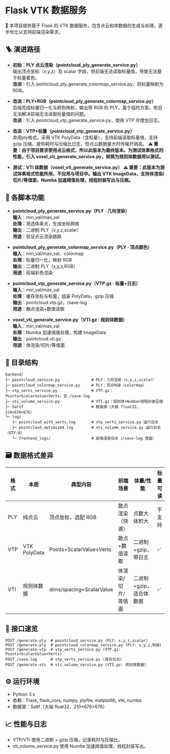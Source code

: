 # Flask VTK 数据服务

🧭 本项目提供基于 Flask 的 VTK 数据服务，包含点云和体数据的生成与处理，逐步优化以支持前端渲染需求。

## 🪜 演进路径

- **初始：PLY 点云渲染（pointcloud_ply_generate_service.py）**  
  输出顶点坐标（x,y,z）及 scalar 字段，但前端无法读取标量值，导致无法基于标量着色。  
  **改进**：引入 pointcloud_ply_generate_colormap_service.py，将标量映射为 RGB。

- **改进：PLY+RGB（pointcloud_ply_generate_colormap_service.py）**  
  后端完成标量归一化与颜色映射，输出带 RGB 的 PLY。属于临时方案，依旧无法解决前端无法读取标量值的问题。  
  **改进**：引入 pointcloud_vtp_generate_service.py，使用 VTP 并增加日志。

- **改进：VTP+标量（pointcloud_vtp_generate_service.py）**  
  弃用ply格式，采用 VTK PolyData（含标量），支持前端读取标量值，支持 gzip 压缩，提供耗时与压缩比日志，但点云数据量大时传输开销高。 
  **⚠️ 重要：由于项目要求使用点云格式，所以此版本为最终版本。为测试体素格式的性能，引入 voxel_vti_generate_service.py，转换为规则体数据用以测试。**

- **测试：VTI 体数据（voxel_vti_generate_service.py）**
  **⚠️ 重要：此版本为测试体素格式性能所用，不应用与项目中。输出 VTK ImageData，支持体渲染/切片/等值面，Numba 加速阈值处理，线程封装写出与压缩。**

## 🧩 各脚本功能

- **pointcloud_ply_generate_service.py（PLY · 几何渲染）**  
  **输入**：min_val/max_val  
  **处理**：筛选体素点，生成坐标网格  
  **输出**：二进制 PLY（x,y,z,scalar）  
  **用途**：验证点云渲染链路

- **pointcloud_ply_generate_colormap_service.py（PLY · 顶点颜色）**  
  **输入**：min_val/max_val、colormap  
  **处理**：标量归一化，映射 RGB  
  **输出**：二进制 PLY（x,y,z,RGB）  
  **用途**：前端彩色渲染

- **pointcloud_vtp_generate_service.py（VTP.gz · 标量+日志）**  
  **输入**：min_val/max_val  
  **处理**：缓存坐标与标量，组装 PolyData，gzip 压缩  
  **输出**：pointcloud.vtp.gz，/save-log  
  **用途**：散点渲染+数值读取

- **voxel_vti_generate_service.py（VTI.gz · 规则体数据）**  
  **输入**：min_val/max_val  
  **处理**：Numba 加速阈值处理，构建 ImageData  
  **输出**：pointcloud.vti.gz  
  **用途**：体渲染/切片/等值面

## 📂 目录结构
```text
backend/
├─ pointcloud_service.py              # PLY：几何渲染（x,y,z,scalar）
├─ pointcloud_colormap_service.py     # PLY：顶点RGB（colormap）
├─ vtp_verts_service.py               # VTP.gz：Points+ScalarValue+Verts，含 /save-log
├─ vti_volume_service.py              # VTI.gz：规则体+Numba+线程封装压缩
├─ Saltf                              # 数据源（大端 float32，210×676×676）
└─ log/
   ├─ pointcloud_with_verts.log       # vtp_verts_service.py 运行日志
   ├─ pointcloud_optimized.log        # vti_volume_service.py 运行日志（UTF-8）
   └─ frontend_logs/                  # 前端渲染日志（/save-log 落盘）
```

## 🗃️ 数据格式差异

| 格式 | 本质             | 典型内容                  | 前端场景            | 体量/性能             | 标量可读 |
|------|------------------|--------------------------|--------------------|----------------------|----------|
| PLY  | 纯点云           | 顶点坐标，选配 RGB       | 散点渲染（快速）   | 点数大体积大         | 不支持 |
| VTP  | VTK PolyData     | Points+ScalarValue+Verts | 散点+数值读取      | 二进制+gzip，带日志  | ✅       |
| VTI  | 规则体数据       | dims/spacing+ScalarValue | 体渲染/切片/等值面 | 二进制+gzip，适合体数据 | ✅       |

## 🔌 接口速览

```http
POST /generate-ply  # pointcloud_service.py (PLY: x,y,z,scalar)
POST /generate-ply  # pointcloud_colormap_service.py (PLY: x,y,z,RGB)
POST /generate-vtp  # vtp_verts_service.py (VTP.gz: Points+ScalarValue+Verts)
POST /save-log      # vtp_verts_service.py (保存日志)
POST /generate-vti  # vti_volume_service.py (VTI.gz: 规则体数据)
```

## ⚙️ 运行环境

- Python 3.x
- 依赖：Flask, flask_cors, numpy, plyfile, matplotlib, vtk, numba
- 数据源：Saltf（大端 float32，210×676×676）


## 📈 性能与日志

- VTP/VTI 使用二进制 + gzip 压缩，记录耗时与压缩比。
- vti_volume_service.py 使用 Numba 加速阈值处理，线程封装写出。



